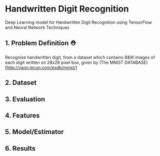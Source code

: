 # Handwritten Digit Recognition

Deep Learning model for Handwritten Digit Recognition using TensorFlow and Neural Network Techniques

## 1. Problem Definition ⛑

Recognise handwritten digit, from a dataset which contains B&W images of each digit written on 28x28 pixel box, given by (The MNIST DATABASE)[http://yann.lecun.com/exdb/mnist/]

## 2. Dataset

## 3. Evaluation

## 4. Features

## 5. Model/Estimator

## 6. Results
